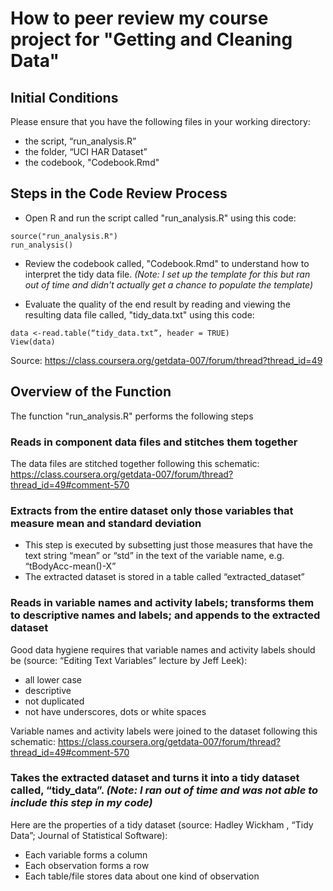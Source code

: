 How to peer review my course project for "Getting and Cleaning Data"
========================================================

Initial Conditions
------------------
Please ensure that you have the following files in your working directory:
* the script, “run_analysis.R”   
* the folder, “UCI HAR Dataset”   
* the codebook, "Codebook.Rmd"   

   
Steps in the Code Review Process
--------------------------------
* Open R and run the script called "run_analysis.R" using this code:   
```
source("run_analysis.R")
run_analysis()
```

* Review the codebook called, "Codebook.Rmd" to understand how to interpret the tidy data file. *(Note: I set up the template for this but ran out of time and didn't actually get a chance to populate the template)*   

* Evaluate the quality of the end result by reading and viewing the resulting data file called, "tidy_data.txt" using this code:   
```
data <-read.table(“tidy_data.txt”, header = TRUE)
View(data)
```
Source: https://class.coursera.org/getdata-007/forum/thread?thread_id=49   

   
Overview of the Function   
--------------------------------
The function "run_analysis.R" performs the following steps  

###  Reads in component data files and stitches them together
The data files are stitched together following this schematic: https://class.coursera.org/getdata-007/forum/thread?thread_id=49#comment-570   

### Extracts from the entire dataset only those variables that measure mean and standard deviation 
* This step is executed by subsetting just those measures that have the text string “mean” or “std” in the text of the variable name, e.g. “tBodyAcc-mean()-X”   
* The extracted dataset is stored in a table called “extracted_dataset”   

### Reads in variable names and activity labels; transforms them to descriptive names and labels; and appends to the extracted dataset

Good data hygiene requires that variable names and activity labels should be (source: “Editing Text Variables” lecture by Jeff Leek):   
* all lower case   
* descriptive   
* not duplicated   
* not have underscores, dots or white spaces   

Variable names and activity labels were joined to the dataset following this schematic: https://class.coursera.org/getdata-007/forum/thread?thread_id=49#comment-570   

### Takes the extracted dataset and turns it into a tidy dataset called, “tidy_data”.  *(Note: I ran out of time and was not able to include this step in my code)*     

Here are the properties of a tidy dataset (source: Hadley Wickham , “Tidy Data”; Journal of Statistical Software):    
* Each variable forms a column   
* Each observation forms a row   
* Each table/file stores data about one kind of observation   



